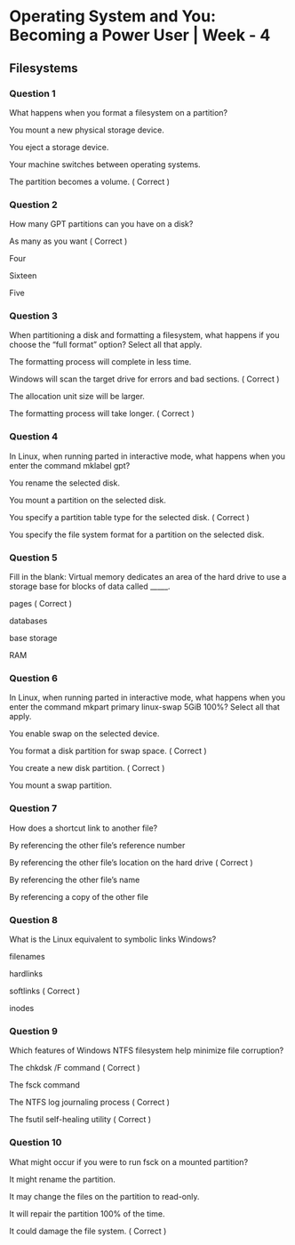 # Operating System and You: Becoming a Power User | Week - 4

## Filesystems

### Question 1

What happens when you format a filesystem on a partition?

You mount a new physical storage device.

You eject a storage device.

Your machine switches between operating systems.

The partition becomes a volume. ( Correct )


### Question 2

How many GPT partitions can you have on a disk?

As many as you want ( Correct )

Four

Sixteen

Five


### Question 3

When partitioning a disk and formatting a filesystem, what happens if you choose the “full format” option? Select all that apply.

The formatting process will complete in less time.

Windows will scan the target drive for errors and bad sections. ( Correct )

The allocation unit size will be larger.

The formatting process will take longer. ( Correct )


### Question 4

In Linux, when running parted in interactive mode, what happens when you enter the command mklabel gpt?


You rename the selected disk.

You mount a partition on the selected disk.

You specify a partition table type for the selected disk. ( Correct )

You specify the file system format for a partition on the selected disk.


### Question 5

Fill in the blank: Virtual memory dedicates an area of the hard drive to use a storage base for blocks of data called _____.

pages ( Correct )

databases

base storage

RAM


### Question 6

In Linux, when running parted in interactive mode, what happens when you enter the command mkpart primary linux-swap 5GiB 100%? Select all that apply.

You enable swap on the selected device.

You format a disk partition for swap space. ( Correct )

You create a new disk partition. ( Correct )

You mount a swap partition.


### Question 7

How does a shortcut link to another file?

By referencing the other file’s reference number

By referencing the other file’s location on the hard drive ( Correct )

By referencing the other file’s name

By referencing a copy of the other file


### Question 8

What is the Linux equivalent to symbolic links Windows?

filenames

hardlinks

softlinks  ( Correct )

inodes


### Question 9

Which features of Windows NTFS filesystem help minimize file corruption?

The chkdsk /F command ( Correct )

The fsck command

The NTFS log journaling process ( Correct )

The fsutil self-healing utility ( Correct )


### Question 10

What might occur if you were to run fsck on a mounted partition?

It might rename the partition.

It may change the files on the partition to read-only.

It will repair the partition 100% of the time.

It could damage the file system. ( Correct )